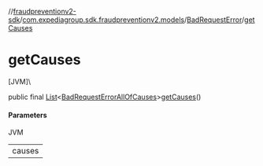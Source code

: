 //[fraudpreventionv2-sdk](../../../index.md)/[com.expediagroup.sdk.fraudpreventionv2.models](../index.md)/[BadRequestError](index.md)/[getCauses](get-causes.md)

# getCauses

[JVM]\

public final [List](https://docs.oracle.com/javase/8/docs/api/java/util/List.html)&lt;[BadRequestErrorAllOfCauses](../-bad-request-error-all-of-causes/index.md)&gt;[getCauses](get-causes.md)()

#### Parameters

JVM

| |
|---|
| causes |
